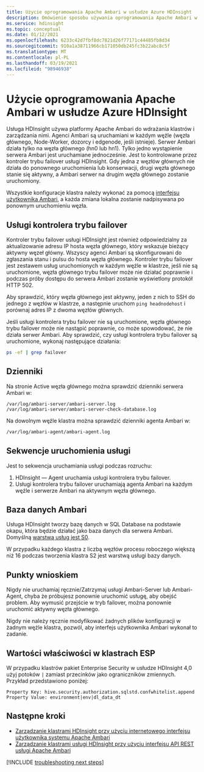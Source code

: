 ```yaml
---
title: Użycie oprogramowania Apache Ambari w usłudze Azure HDInsight
description: Omówienie sposobu używania oprogramowania Apache Ambari w usłudze Azure HDInsight.
ms.service: hdinsight
ms.topic: conceptual
ms.date: 01/12/2021
ms.openlocfilehash: 6233c42d7fbf8dc7821d26f77171c44485fb8d34
ms.sourcegitcommit: 910a1a38711966cb171050db245fc3b22abc8c5f
ms.translationtype: MT
ms.contentlocale: pl-PL
ms.lasthandoff: 03/19/2021
ms.locfileid: "98946938"
---
```

# <a name="apache-ambari-usage-in-azure-hdinsight"></a>Użycie oprogramowania Apache Ambari w usłudze Azure HDInsight

Usługa HDInsight używa platformy Apache Ambari do wdrażania klastrów i zarządzania nimi. Agenci Ambari są uruchamiani w każdym węźle (węzła głównego, Node-Worker, dozorcy i edgenode, jeśli istnieje). Serwer Ambari działa tylko na węzła głównego (hn0 lub hn1). Tylko jedno wystąpienie serwera Ambari jest uruchamiane jednocześnie. Jest to kontrolowane przez kontroler trybu failover usługi HDInsight. Gdy jedna z węzłów głównych nie działa do ponownego uruchomienia lub konserwacji, drugi węzła głównego stanie się aktywny, a Ambari serwer na drugim węzła głównego zostanie uruchomiony.

Wszystkie konfiguracje klastra należy wykonać za pomocą [interfejsu użytkownika Ambari](./hdinsight-hadoop-manage-ambari.md), a każda zmiana lokalna zostanie nadpisywana po ponownym uruchomieniu węzła.

## <a name="failover-controller-services"></a>Usługi kontrolera trybu failover

Kontroler trybu failover usługi HDInsight jest również odpowiedzialny za aktualizowanie adresu IP hosta węzła głównego, który wskazuje bieżący aktywny węzeł główny. Wszyscy agenci Ambari są skonfigurowani do zgłaszania stanu i pulsu do hosta węzła głównego. Kontroler trybu failover jest zestawem usług uruchomionych w każdym węźle w klastrze, jeśli nie są uruchomione, węzła głównego trybu failover może nie działać poprawnie i podczas próby dostępu do serwera Ambari zostanie wyświetlony protokół HTTP 502.

Aby sprawdzić, który węzła głównego jest aktywny, jeden z nich to SSH do jednego z węzłów w klastrze, a następnie uruchom `ping headnodehost` i porównaj adres IP z dwoma węzłów głównych.

Jeśli usługi kontrolera trybu failover nie są uruchomione, węzła głównego trybu failover może nie nastąpić poprawnie, co może spowodować, że nie działa serwer Ambari. Aby sprawdzić, czy usługi kontrolera trybu failover są uruchomione, wykonaj następujące działania:

```bash
ps -ef | grep failover
```

## <a name="logs"></a>Dzienniki

Na stronie Active węzła głównego można sprawdzić dzienniki serwera Ambari w:

```
/var/log/ambari-server/ambari-server.log
/var/log/ambari-server/ambari-server-check-database.log
```

Na dowolnym węźle klastra można sprawdzić dzienniki agenta Ambari w:

```bash
/var/log/ambari-agent/ambari-agent.log
```

## <a name="service-start-sequences"></a>Sekwencje uruchomienia usługi

Jest to sekwencja uruchamiania usługi podczas rozruchu:

1. HDInsight — Agent uruchamia usługi kontrolera trybu failover.
1. Usługi kontrolera trybu failover uruchamiają agenta Ambari na każdym węźle i serwerze Ambari na aktywnym węzła głównego.

## <a name="ambari-database"></a>Baza danych Ambari

Usługa HDInsight tworzy bazę danych w SQL Database na podstawie okapu, która będzie działać jako baza danych dla serwera Ambari. Domyślną [warstwą usług jest S0](../azure-sql/database/elastic-pool-scale.md).

W przypadku każdego klastra z liczbą węzłów procesu roboczego większą niż 16 podczas tworzenia klastra S2 jest warstwą usługi bazy danych.

## <a name="takeaway-points"></a>Punkty wnioskiem

Nigdy nie uruchamiaj ręcznie/Zatrzymaj usługi Ambari-Server lub Ambari-Agent, chyba że próbujesz ponownie uruchomić usługę, aby obejść problem. Aby wymusić przejście w tryb failover, można ponownie uruchomić aktywny węzła głównego.

Nigdy nie należy ręcznie modyfikować żadnych plików konfiguracji w żadnym węźle klastra, pozwól, aby interfejs użytkownika Ambari wykonał to zadanie.

## <a name="property-values-in-esp-clusters"></a>Wartości właściwości w klastrach ESP

W przypadku klastrów pakiet Enterprise Security w usłudze HDInsight 4,0 użyj potoków `|` zamiast przecinków jako ograniczników zmiennych. Przykład przedstawiono poniżej:

```
Property Key: hive.security.authorization.sqlstd.confwhitelist.append
Property Value: environment|env|dl_data_dt
```

## <a name="next-steps"></a>Następne kroki

* [Zarządzanie klastrami HDInsight przy użyciu internetowego interfejsu użytkownika systemu Apache Ambari](hdinsight-hadoop-manage-ambari.md)
* [Zarządzanie klastrami usługi HDInsight przy użyciu interfejsu API REST usługi Apache Ambari](hdinsight-hadoop-manage-ambari-rest-api.md)

[!INCLUDE [troubleshooting next steps](../../includes/hdinsight-troubleshooting-next-steps.md)]
